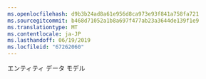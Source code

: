 ```yaml
---
ms.openlocfilehash: d9b3b24ad8a61e956d8ca973e93f841a758fa721
ms.sourcegitcommit: b468d71052a1b8a697f477ab23a3644de139f1e9
ms.translationtype: MT
ms.contentlocale: ja-JP
ms.lasthandoff: 06/19/2019
ms.locfileid: "67262060"
---
```

エンティティ データ モデル